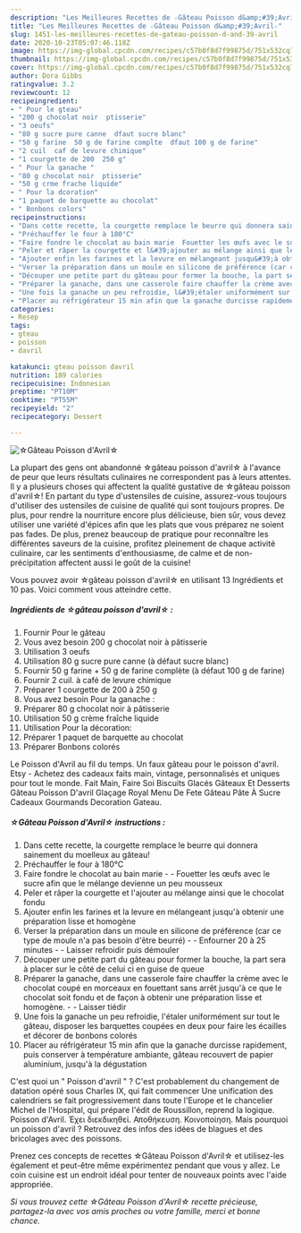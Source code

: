 ```yaml
---
description: "Les Meilleures Recettes de ☆Gâteau Poisson d&amp;#39;Avril☆"
title: "Les Meilleures Recettes de ☆Gâteau Poisson d&amp;#39;Avril☆"
slug: 1451-les-meilleures-recettes-de-gateau-poisson-d-and-39-avril
date: 2020-10-23T05:07:46.118Z
image: https://img-global.cpcdn.com/recipes/c57b0f8d7f99875d/751x532cq70/☆gateau-poisson-davril☆-photo-principale-de-la-recette.jpg
thumbnail: https://img-global.cpcdn.com/recipes/c57b0f8d7f99875d/751x532cq70/☆gateau-poisson-davril☆-photo-principale-de-la-recette.jpg
cover: https://img-global.cpcdn.com/recipes/c57b0f8d7f99875d/751x532cq70/☆gateau-poisson-davril☆-photo-principale-de-la-recette.jpg
author: Dora Gibbs
ratingvalue: 3.2
reviewcount: 12
recipeingredient:
- " Pour le gteau"
- "200 g chocolat noir  ptisserie"
- "3 oeufs"
- "80 g sucre pure canne  dfaut sucre blanc"
- "50 g farine  50 g de farine complte  dfaut 100 g de farine"
- "2 cuil  caf de levure chimique"
- "1 courgette de 200  250 g"
- " Pour la ganache "
- "80 g chocolat noir  ptisserie"
- "50 g crme frache liquide"
- " Pour la dcoration"
- "1 paquet de barquette au chocolat"
- " Bonbons colors"
recipeinstructions:
- "Dans cette recette, la courgette remplace le beurre qui donnera sainement du moelleux au gâteau!"
- "Préchauffer le four à 180°C"
- "Faire fondre le chocolat au bain marie  Fouetter les œufs avec le sucre afin que le mélange devienne un peu mousseux"
- "Peler et râper la courgette et l&#39;ajouter au mélange ainsi que le chocolat fondu"
- "Ajouter enfin les farines et la levure en mélangeant jusqu&#39;à obtenir une préparation lisse et homogène"
- "Verser la préparation dans un moule en silicone de préférence (car ce type de moule n&#39;a pas besoin d&#39;être beurré)  Enfourner 20 à 25 minutes  Laisser refroidir puis démouler"
- "Découper une petite part du gâteau pour former la bouche, la part sera à placer sur le côté de celui ci en guise de queue"
- "Préparer la ganache, dans une casserole faire chauffer la crème avec le chocolat coupé en morceaux en fouettant sans arrêt jusqu&#39;à ce que le chocolat soit fondu et de façon à obtenir une préparation lisse et homogène.  Laisser tiédir"
- "Une fois la ganache un peu refroidie, l&#39;étaler uniformément sur tout le gâteau, disposer les barquettes coupées en deux pour faire les écailles et décorer de bonbons colorés"
- "Placer au réfrigérateur 15 min afin que la ganache durcisse rapidement, puis conserver à température ambiante, gâteau recouvert de papier aluminium, jusqu&#39;à la dégustation"
categories:
- Resep
tags:
- gteau
- poisson
- davril

katakunci: gteau poisson davril 
nutrition: 189 calories
recipecuisine: Indonesian
preptime: "PT10M"
cooktime: "PT55M"
recipeyield: "2"
recipecategory: Dessert

---
```



![☆Gâteau Poisson d&#39;Avril☆](https://img-global.cpcdn.com/recipes/c57b0f8d7f99875d/751x532cq70/☆gateau-poisson-davril☆-photo-principale-de-la-recette.jpg)

La plupart des gens ont abandonné ☆gâteau poisson d&#39;avril☆ à l'avance de peur que leurs résultats culinaires ne correspondent pas à leurs attentes. Il y a plusieurs choses qui affectent la qualité gustative de ☆gâteau poisson d&#39;avril☆! En partant du type d'ustensiles de cuisine, assurez-vous toujours d'utiliser des ustensiles de cuisine de qualité qui sont toujours propres. De plus, pour rendre la nourriture encore plus délicieuse, bien sûr, vous devez utiliser une variété d'épices afin que les plats que vous préparez ne soient pas fades. De plus, prenez beaucoup de pratique pour reconnaître les différentes saveurs de la cuisine, profitez pleinement de chaque activité culinaire, car les sentiments d'enthousiasme, de calme et de non-précipitation affectent aussi le goût de la cuisine!

<!--inarticleads1-->

Vous pouvez avoir ☆gâteau poisson d&#39;avril☆ en utilisant 13 Ingrédients et 10 pas. Voici comment vous atteindre cette.

##### Ingrédients de ☆gâteau poisson d&#39;avril☆ :

1. Fournir  Pour le gâteau
1. Vous avez besoin 200 g chocolat noir à pâtisserie
1. Utilisation 3 oeufs
1. Utilisation 80 g sucre pure canne (à défaut sucre blanc)
1. Fournir 50 g farine + 50 g de farine complète (à défaut 100 g de farine)
1. Fournir 2 cuil. à café de levure chimique
1. Préparer 1 courgette de 200 à 250 g
1. Vous avez besoin  Pour la ganache :
1. Préparer 80 g chocolat noir à pâtisserie
1. Utilisation 50 g crème fraîche liquide
1. Utilisation  Pour la décoration:
1. Préparer 1 paquet de barquette au chocolat
1. Préparer  Bonbons colorés


Le Poisson d&#39;Avril au fil du temps. Un faux gâteau pour le poisson d&#39;avril. Etsy - Achetez des cadeaux faits main, vintage, personnalisés et uniques pour tout le monde. Fait Main, Faire Soi Biscuits Glacés Gâteaux Et Desserts Gâteau Poisson D&#39;avril Glaçage Royal Menu De Fete Gâteau Pâte À Sucre Cadeaux Gourmands Decoration Gateau. 

<!--inarticleads2-->

##### ☆Gâteau Poisson d&#39;Avril☆ instructions :

1. Dans cette recette, la courgette remplace le beurre qui donnera sainement du moelleux au gâteau!
1. Préchauffer le four à 180°C
1. Faire fondre le chocolat au bain marie -  - Fouetter les œufs avec le sucre afin que le mélange devienne un peu mousseux
1. Peler et râper la courgette et l&#39;ajouter au mélange ainsi que le chocolat fondu
1. Ajouter enfin les farines et la levure en mélangeant jusqu&#39;à obtenir une préparation lisse et homogène
1. Verser la préparation dans un moule en silicone de préférence (car ce type de moule n&#39;a pas besoin d&#39;être beurré) -  - Enfourner 20 à 25 minutes -  - Laisser refroidir puis démouler
1. Découper une petite part du gâteau pour former la bouche, la part sera à placer sur le côté de celui ci en guise de queue
1. Préparer la ganache, dans une casserole faire chauffer la crème avec le chocolat coupé en morceaux en fouettant sans arrêt jusqu&#39;à ce que le chocolat soit fondu et de façon à obtenir une préparation lisse et homogène. -  - Laisser tiédir
1. Une fois la ganache un peu refroidie, l&#39;étaler uniformément sur tout le gâteau, disposer les barquettes coupées en deux pour faire les écailles et décorer de bonbons colorés
1. Placer au réfrigérateur 15 min afin que la ganache durcisse rapidement, puis conserver à température ambiante, gâteau recouvert de papier aluminium, jusqu&#39;à la dégustation


C&#39;est quoi un &#34; Poisson d&#39;avril &#34; ? C&#39;est probablement du changement de datation opéré sous Charles IX, qui fait commencer Une unification des calendriers se fait progressivement dans toute l&#39;Europe et le chancelier Michel de l&#39;Hospital, qui prépare l&#39;édit de Roussillon, reprend la logique. Poisson d&#39;Avril. Έχει διεκδικηθεί. Αποθήκευση. Κοινοποίηση. Mais pourquoi un poisson d&#39;avril ? Retrouvez des infos des idées de blagues et des bricolages avec des poissons. 

<!--inarticleads1-->

<p>
Prenez ces concepts de recettes ☆Gâteau Poisson d&#39;Avril☆ et utilisez-les également et peut-être même expérimentez pendant que vous y allez. Le coin cuisine est un endroit idéal pour tenter de nouveaux points avec l'aide appropriée.
</p>

<p>
<i>Si vous trouvez cette ☆Gâteau Poisson d&#39;Avril☆ recette précieuse, partagez-la avec vos amis proches ou votre famille, merci et bonne chance.</i>
</p>
